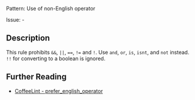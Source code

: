Pattern: Use of non-English operator

Issue: -

## Description

This rule prohibits `&&`, `||`, `==`, `!=` and `!`. Use `and`, `or`, `is`, `isnt`, and `not` instead. `!!` for converting to a boolean is ignored.

## Further Reading

* [CoffeeLint - prefer_english_operator](https://coffeelint.github.io/#options)